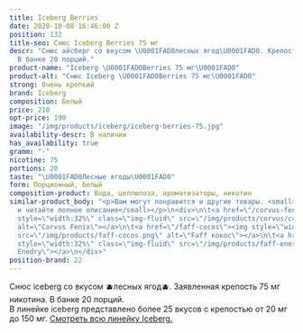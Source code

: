 ```yaml
---
title: Iceberg Berries
date: 2020-10-08 16:46:00 Z
position: 132
title-seo: Снюс Iceberg Berries 75 мг
descr: "Снюс айсберг со вкусом \U0001FAD0лесных ягод\U0001FAD0. Крепость 75 мг никотина.
  В банке 20 порций."
product-name: "Iceberg \U0001FAD0Berries 75 мг\U0001FAD0"
product-alt: "Снюс Iceberg \U0001FAD0Berries 75 мг\U0001FAD0"
strong: Очень крепкий
brand: Iceberg
composition: Белый
price: 210
opt-price: 190
image: "/img/products/iceberg/iceberg-berries-75.jpg"
availability-descr: В наличии
has_availability: true
gramm: "-"
nicotine: 75
portions: 20
taste: "\U0001FAD0Лесные ягоды\U0001FAD0"
form: Порционный, белый
composition-product: Вода, целлюлоза, ароматизаторы, никотин
similar-product_body: "<p>Вам могут понравится и другие товары. <small>Жмите на картинки
  и читайте полное описание</small></p>\n<div>\n\t<a href=\"/corvus-fenix-barberry\"><img
  style=\"width:32%\" class=\"img-fluid\" src=\"/img/products/corvus/corvus-fenix.png\"
  alt=\"Corvus Fenix\"></a>\n\t<a href=\"/faff-cocos\"><img style=\"width:32%\" class=\"img-fluid\"
  src=\"/img/products/faff-cocos.png\" alt=\"Faff кокос\"></a>\n\t<a href=\"/faff-snus-energy\"><img
  style=\"width:32%\" class=\"img-fluid\" src=\"/img/products/faff-energy.png\" alt=\"Faff
  Enedry\"></a>\n</div>"
position-brand: 22
---
```


Снюс iceberg со вкусом 🫐лесных ягод🫐. Заявленная крепость 75 мг никотина. В банке 20 порций.<br> 
В линейке iceberg представлено более 25 вкусов с крепостью от 20 мг до 150 мг. <a href="/iceberg">Смотреть всю линейку Iceberg.</a>